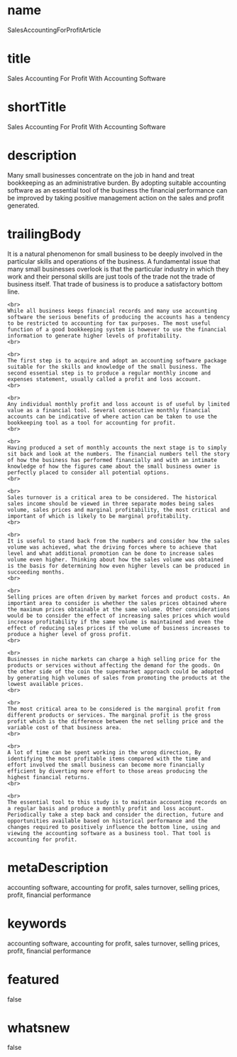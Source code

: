 # name
SalesAccountingForProfitArticle

# title
Sales Accounting For Profit With Accounting Software

# shortTitle
Sales Accounting For Profit With Accounting Software

# description
Many small businesses concentrate on the job in hand and treat bookkeeping as an administrative burden. By adopting suitable accounting software as an essential tool of the business the financial performance can be improved by taking positive management action on the sales and profit generated.

# trailingBody
<p>
    It is a natural phenomenon for small business to be deeply involved in the particular skills and operations of the business. A fundamental issue that many small businesses overlook is that the particular industry in which they work and their personal skills are just tools of the trade not the trade of business itself. That trade of business is to produce a satisfactory bottom line.
    <br>
     
    <br>
    While all business keeps financial records and many use accounting software the serious benefits of producing the accounts has a tendency to be restricted to accounting for tax purposes. The most useful function of a good bookkeeping system is however to use the financial information to generate higher levels of profitability.
    <br>
     
    <br>
    The first step is to acquire and adopt an accounting software package suitable for the skills and knowledge of the small business. The second essential step is to produce a regular monthly income and expenses statement, usually called a profit and loss account.
    <br>
     
    <br>
    Any individual monthly profit and loss account is of useful by limited value as a financial tool. Several consecutive monthly financial accounts can be indicative of where action can be taken to use the bookkeeping tool as a tool for accounting for profit.
    <br>
     
    <br>
    Having produced a set of monthly accounts the next stage is to simply sit back and look at the numbers. The financial numbers tell the story of how the business has performed financially and with an intimate knowledge of how the figures came about the small business owner is perfectly placed to consider all potential options.
    <br>
     
    <br>
    Sales turnover is a critical area to be considered. The historical sales income should be viewed in three separate modes being sales volume, sales prices and marginal profitability, the most critical and important of which is likely to be marginal profitability.
    <br>
     
    <br>
    It is useful to stand back from the numbers and consider how the sales volume was achieved, what the driving forces where to achieve that level and what additional promotion can be done to increase sales volume even higher. Thinking about how the sales volume was obtained is the basis for determining how even higher levels can be produced in succeeding months.
    <br>
     
    <br>
    Selling prices are often driven by market forces and product costs. An important area to consider is whether the sales prices obtained where the maximum prices obtainable at the same volume. Other considerations would be to consider the effect of increasing sales prices which would increase profitability if the same volume is maintained and even the effect of reducing sales prices if the volume of business increases to produce a higher level of gross profit.
    <br>
     
    <br>
    Businesses in niche markets can charge a high selling price for the products or services without affecting the demand for the goods. On the other side of the coin the supermarket approach could be adopted by generating high volumes of sales from promoting the products at the lowest available prices.
    <br>
     
    <br>
    The most critical area to be considered is the marginal profit from different products or services. The marginal profit is the gross profit which is the difference between the net selling price and the variable cost of that business area.
    <br>
     
    <br>
    A lot of time can be spent working in the wrong direction, By identifying the most profitable items compared with the time and effort involved the small business can become more financially efficient by diverting more effort to those areas producing the highest financial returns.
    <br>
     
    <br>
    The essential tool to this study is to maintain accounting records on a regular basis and produce a monthly profit and loss account. Periodically take a step back and consider the direction, future and opportunities available based on historical performance and the changes required to positively influence the bottom line, using and viewing the accounting software as a business tool. That tool is accounting for profit.
</p>


# metaDescription
accounting software, accounting for profit, sales turnover, selling prices, profit, financial performance

# keywords
accounting software, accounting for profit, sales turnover, selling prices, profit, financial performance

# featured
false

# whatsnew
false
